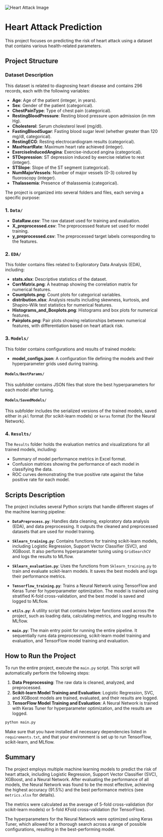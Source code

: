 
![Heart Attack Image](https://www.heart.org/-/media/Images/News/2021/June-2021/0623SilentHeartAttack_SC.jpg)

# Heart Attack Prediction

This project focuses on predicting the risk of heart attack using a dataset that contains various health-related parameters.

## Project Structure

### Dataset Description

This dataset is related to diagnosing heart disease and contains 296 records, each with the following variables:

- **Age**: Age of the patient (integer, in years).
- **Sex**: Gender of the patient (categorical).
- **ChestPainType**: Type of chest pain (categorical).
- **RestingBloodPressure**: Resting blood pressure upon admission (in mm Hg).
- **Cholesterol**: Serum cholesterol level (mg/dl).
- **FastingBloodSugar**: Fasting blood sugar level (whether greater than 120 mg/dl, categorical).
- **RestingECG**: Resting electrocardiogram results (categorical).
- **MaxHeartRate**: Maximum heart rate achieved (integer).
- **ExerciseInducedAngina**: Exercise-induced angina (categorical).
- **STDepression**: ST depression induced by exercise relative to rest (integer).
- **STSlope**: Slope of the ST segment (categorical).
- **NumMajorVessels**: Number of major vessels (0-3) colored by fluoroscopy (integer).
- **Thalassemia**: Presence of thalassemia (categorical).

The project is organized into several folders and files, each serving a specific purpose:

### 1. `Data/`
- **DataRaw.csv**: The raw dataset used for training and evaluation.
- **X_preprocessed.csv**: The preprocessed feature set used for model training.
- **y_preprocessed.csv**: The preprocessed target labels corresponding to the features.

### 2. `EDA/`
This folder contains files related to Exploratory Data Analysis (EDA), including:
- **stats.xlsx**: Descriptive statistics of the dataset.
- **CorrMatrix.png**: A heatmap showing the correlation matrix for numerical features.
- **Countplots.png**: Count plots for categorical variables.
- **distribution.xlsx**: Analysis results including skewness, kurtosis, and Shapiro-Wilk test statistics for numerical features.
- **Histograms_and_Boxplots.png**: Histograms and box plots for numerical features.
- **Pairplots.png**: Pair plots showing relationships between numerical features, with differentiation based on heart attack risk.

### 3. `Models/`
This folder contains configurations and results of trained models:
- **model_configs.json**: A configuration file defining the models and their hyperparameter grids used during training.

#### `Models/BestParams/`
This subfolder contains JSON files that store the best hyperparameters for each model after tuning.

#### `Models/SavedModels/`
This subfolder includes the serialized versions of the trained models, saved either in `pkl` format (for scikit-learn models) or `keras` format (for the Neural Network).

### 4. `Results/`
The `Results` folder holds the evaluation metrics and visualizations for all trained models, including:
- Summary of model performance metrics in Excel format.
- Confusion matrices showing the performance of each model in classifying the data.
- ROC curves demonstrating the true positive rate against the false positive rate for each model.

## Scripts Description

The project includes several Python scripts that handle different stages of the machine learning pipeline:

- **`DataPreprocess.py`**: Handles data cleaning, exploratory data analysis (EDA), and data preprocessing. It outputs the cleaned and preprocessed datasets that are used for model training.

- **`Sklearn_training.py`**: Contains functions for training scikit-learn models, including Logistic Regression, Support Vector Classifier (SVC), and XGBoost. It also performs hyperparameter tuning using `GridSearchCV` and logs the results to MLflow.

- **`Sklearn_evaluation.py`**: Uses the functions from `Sklearn_training.py` to train and evaluate scikit-learn models. It saves the best models and logs their performance metrics.

- **`Tensorflow_training.py`**: Trains a Neural Network using TensorFlow and Keras Tuner for hyperparameter optimization. The model is trained using stratified K-fold cross-validation, and the best model is saved and logged to MLflow.

- **`utils.py`**: A utility script that contains helper functions used across the project, such as loading data, calculating metrics, and logging results to MLflow.

- **`main.py`**: The main entry point for running the entire pipeline. It sequentially runs data preprocessing, scikit-learn model training and evaluation, and TensorFlow model training and evaluation.

## How to Run the Project

To run the entire project, execute the `main.py` script. This script will automatically perform the following steps:

1. **Data Preprocessing**: The raw data is cleaned, analyzed, and preprocessed.
2. **Scikit-learn Model Training and Evaluation**: Logistic Regression, SVC, and XGBoost models are trained, evaluated, and their results are logged.
3. **TensorFlow Model Training and Evaluation**: A Neural Network is trained with Keras Tuner for hyperparameter optimization, and the results are logged.

```bash
python main.py
```

Make sure that you have installed all necessary dependencies listed in `requirements.txt`, and that your environment is set up to run TensorFlow, scikit-learn, and MLflow.

## Summary

The project employs multiple machine learning models to predict the risk of heart attack, including Logistic Regression, Support Vector Classifier (SVC), XGBoost, and a Neural Network. After evaluating the performance of all models, the Neural Network was found to be the most effective, achieving the highest accuracy (91.5%) and the best performance metrics (see `metrics.xlsx` for details).

The metrics were calculated as the average of 5-fold cross-validation (for scikit-learn models) or 5-fold KFold cross-validation (for TensorFlow).

The hyperparameters for the Neural Network were optimized using Keras Tuner, which allowed for a thorough search across a range of possible configurations, resulting in the best-performing model.
